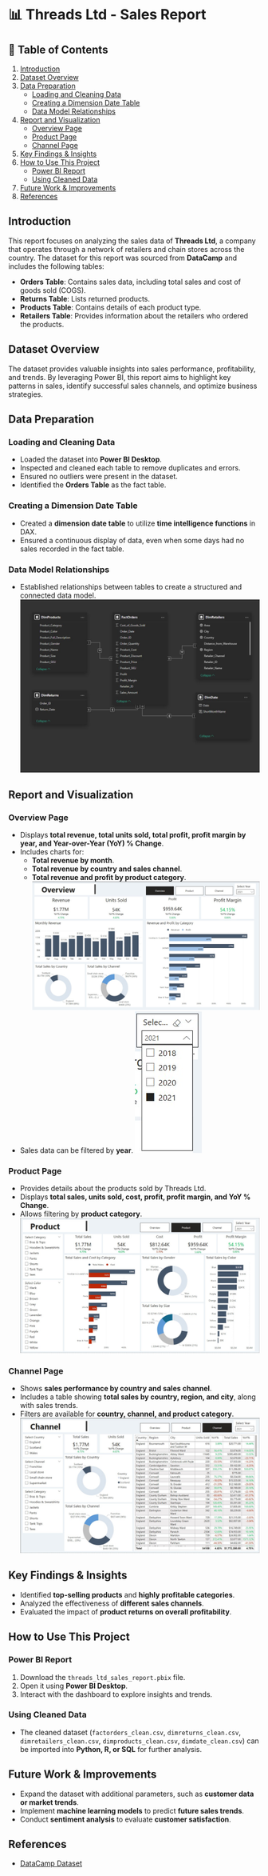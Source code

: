 # 📊 Threads Ltd - Sales Report

## 📌 Table of Contents
1. [Introduction](#introduction)
2. [Dataset Overview](#dataset-overview)
3. [Data Preparation](#data-preparation)
   - [Loading and Cleaning Data](#loading-and-cleaning-data)
   - [Creating a Dimension Date Table](#creating-a-dimension-date-table)
   - [Data Model Relationships](#data-model-relationships)
4. [Report and Visualization](#report-and-visualization)
   - [Overview Page](#overview-page)
   - [Product Page](#product-page)
   - [Channel Page](#channel-page)
5. [Key Findings & Insights](#key-findings--insights)
6. [How to Use This Project](#how-to-use-this-project)
   - [Power BI Report](#power-bi-report)
   - [Using Cleaned Data](#using-cleaned-data)
7. [Future Work & Improvements](#future-work--improvements)
8. [References](#references)

## Introduction
This report focuses on analyzing the sales data of **Threads Ltd**, a company that operates through a network of retailers and chain stores across the country. The dataset for this report was sourced from **DataCamp** and includes the following tables:

- **Orders Table**: Contains sales data, including total sales and cost of goods sold (COGS).
- **Returns Table**: Lists returned products.
- **Products Table**: Contains details of each product type.
- **Retailers Table**: Provides information about the retailers who ordered the products.

## Dataset Overview
The dataset provides valuable insights into sales performance, profitability, and trends. By leveraging Power BI, this report aims to highlight key patterns in sales, identify successful sales channels, and optimize business strategies.

## Data Preparation
### Loading and Cleaning Data
- Loaded the dataset into **Power BI Desktop**.
- Inspected and cleaned each table to remove duplicates and errors.
- Ensured no outliers were present in the dataset.
- Identified the **Orders Table** as the fact table.

### Creating a Dimension Date Table
- Created a **dimension date table** to utilize **time intelligence functions** in DAX.
- Ensured a continuous display of data, even when some days had no sales recorded in the fact table.

### Data Model Relationships
- Established relationships between tables to create a structured and connected data model.
![Data Model Screenshot](screenshots/data_model.jpg)

## Report and Visualization
### Overview Page
- Displays **total revenue, total units sold, total profit, profit margin by year, and Year-over-Year (YoY) % Change**.
- Includes charts for:
  - **Total revenue by month**.
  - **Total revenue by country and sales channel**.
  - **Total revenue and profit by product category**.
![Overview Screenshot](screenshots/overview_page.jpg)
- Sales data can be filtered by **year**.
![Filter Screenshot](screenshots/filter_year.jpg)

### Product Page
- Provides details about the products sold by Threads Ltd.
- Displays **total sales, units sold, cost, profit, profit margin, and YoY % Change**.
- Allows filtering by **product category**.
![Product Screenshot](screenshots/product_page.jpg)

### Channel Page
- Shows **sales performance by country and sales channel**.
- Includes a table showing **total sales by country, region, and city**, along with sales trends.
- Filters are available for **country, channel, and product category**.
![Channel Screenshot](screenshots/channel_page.jpg)

## Key Findings & Insights
- Identified **top-selling products** and **highly profitable categories**.
- Analyzed the effectiveness of **different sales channels**.
- Evaluated the impact of **product returns on overall profitability**.

## How to Use This Project
### Power BI Report
1. Download the `threads_ltd_sales_report.pbix` file.
2. Open it using **Power BI Desktop**.
3. Interact with the dashboard to explore insights and trends.

### Using Cleaned Data
- The cleaned dataset (`factorders_clean.csv`, `dimreturns_clean.csv`, `dimretailers_clean.csv`, `dimproducts_clean.csv`, `dimdate_clean.csv`) can be imported into **Python, R, or SQL** for further analysis.

## Future Work & Improvements
- Expand the dataset with additional parameters, such as **customer data or market trends**.
- Implement **machine learning models** to predict **future sales trends**.
- Conduct **sentiment analysis** to evaluate **customer satisfaction**.

## References
- [DataCamp Dataset](https://www.datacamp.com)
